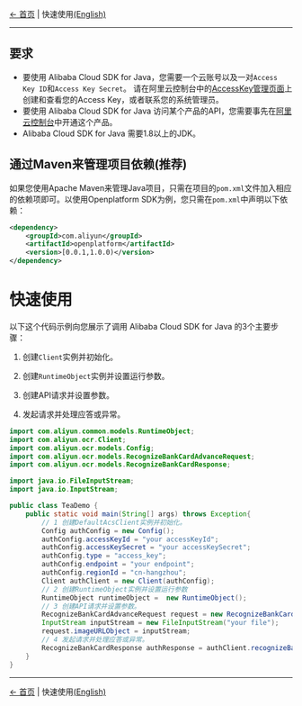 [← 首页](../../README.md) | 快速使用[(English)](0-Examples-EN.md) 

***

## 要求
- 要使用 Alibaba Cloud SDK for Java，您需要一个云账号以及一对`Access Key ID`和`Access Key Secret`。 请在阿里云控制台中的[AccessKey管理页面](https://usercenter.console.aliyun.com/?spm=5176.doc52740.2.3.QKZk8w#/manage/ak)上创建和查看您的Access Key，或者联系您的系统管理员。
- 要使用 Alibaba Cloud SDK for Java 访问某个产品的API，您需要事先在[阿里云控制台](https://home.console.aliyun.com/?spm=5176.doc52740.2.4.QKZk8w)中开通这个产品。
- Alibaba Cloud SDK for Java 需要1.8以上的JDK。

## 通过Maven来管理项目依赖(推荐)
如果您使用Apache Maven来管理Java项目，只需在项目的`pom.xml`文件加入相应的依赖项即可。以使用Openplatform SDK为例，您只需在`pom.xml`中声明以下依赖：
```xml
<dependency>
    <groupId>com.aliyun</groupId>
    <artifactId>openplatform</artifactId>
    <version>[0.0.1,1.0.0)</version>
</dependency>
```
# 快速使用

以下这个代码示例向您展示了调用 Alibaba Cloud SDK for Java 的3个主要步骤：
1. 创建`Client`实例并初始化。

2. 创建`RuntimeObject`实例并设置运行参数。

3. 创建API请求并设置参数。

4. 发起请求并处理应答或异常。
```java
import com.aliyun.common.models.RuntimeObject;
import com.aliyun.ocr.Client;
import com.aliyun.ocr.models.Config;
import com.aliyun.ocr.models.RecognizeBankCardAdvanceRequest;
import com.aliyun.ocr.models.RecognizeBankCardResponse;

import java.io.FileInputStream;
import java.io.InputStream;

public class TeaDemo {
    public static void main(String[] args) throws Exception{
        // 1 创建DefaultAcsClient实例并初始化。
        Config authConfig = new Config();
        authConfig.accessKeyId = "your accessKeyId";
        authConfig.accessKeySecret = "your accessKeySecret";
        authConfig.type = "access_key";
        authConfig.endpoint = "your endpoint";
        authConfig.regionId = "cn-hangzhou";
        Client authClient = new Client(authConfig);
        // 2 创建RuntimeObject实例并设置运行参数
        RuntimeObject runtimeObject =  new RuntimeObject();
        // 3 创建API请求并设置参数。
        RecognizeBankCardAdvanceRequest request = new RecognizeBankCardAdvanceRequest();
        InputStream inputStream = new FileInputStream("your file");
        request.imageURLObject = inputStream;
        // 4 发起请求并处理应答或异常。
        RecognizeBankCardResponse authResponse = authClient.recognizeBankCardAdvance(request, runtimeObject);
    }
}
```
***
[← 首页](../../README.md) | 快速使用[(English)](0-Examples-EN.md) 
